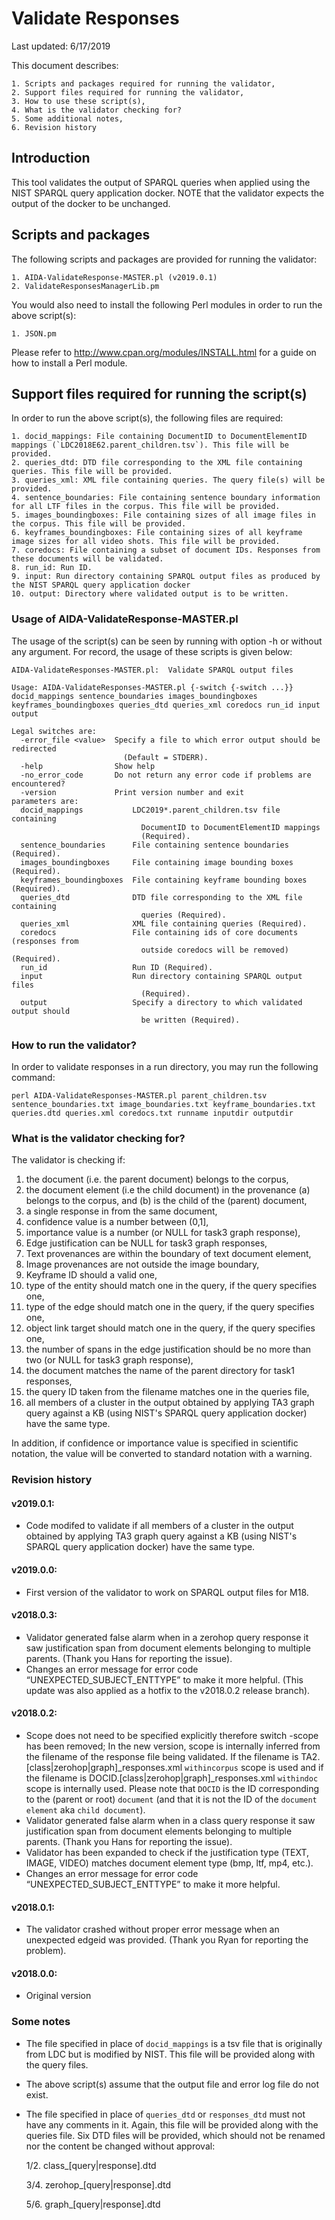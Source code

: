 # Validate Responses

Last updated: 6/17/2019

This document describes:

	1. Scripts and packages required for running the validator,
	2. Support files required for running the validator,
	3. How to use these script(s),
	4. What is the validator checking for?
	5. Some additional notes,
	6. Revision history
	
## Introduction

This tool validates the output of SPARQL queries when applied using the NIST SPARQL query application docker. NOTE that the validator expects the output of the docker to be unchanged.

## Scripts and packages

The following scripts and packages are provided for running the validator:

	1. AIDA-ValidateResponse-MASTER.pl (v2019.0.1)
	2. ValidateResponsesManagerLib.pm
	
You would also need to install the following Perl modules in order to run the above script(s):

	1. JSON.pm
	
Please refer to http://www.cpan.org/modules/INSTALL.html for a guide on how to install a Perl module.

## Support files required for running the script(s)

In order to run the above script(s), the following files are required:

	1. docid_mappings: File containing DocumentID to DocumentElementID mappings (`LDC2018E62.parent_children.tsv`). This file will be provided.
	2. queries_dtd: DTD file corresponding to the XML file containing queries. This file will be provided.
	3. queries_xml: XML file containing queries. The query file(s) will be provided.
	4. sentence_boundaries: File containing sentence boundary information for all LTF files in the corpus. This file will be provided.
	5. images_boundingboxes: File containing sizes of all image files in the corpus. This file will be provided.
	6. keyframes_boundingboxes: File containing sizes of all keyframe image sizes for all video shots. This file will be provided.
	7. coredocs: File containing a subset of document IDs. Responses from these documents will be validated.
	8. run_id: Run ID.
	9. input: Run directory containing SPARQL output files as produced by the NIST SPARQL query application docker
	10. output: Directory where validated output is to be written.
	
### Usage of AIDA-ValidateResponse-MASTER.pl

The usage of the script(s) can be seen by running with option -h or without any argument. For record, the usage of these scripts is given below:

~~~
AIDA-ValidateResponses-MASTER.pl:  Validate SPARQL output files

Usage: AIDA-ValidateResponses-MASTER.pl {-switch {-switch ...}} docid_mappings sentence_boundaries images_boundingboxes keyframes_boundingboxes queries_dtd queries_xml coredocs run_id input output

Legal switches are:
  -error_file <value>  Specify a file to which error output should be redirected
                         (Default = STDERR).
  -help                Show help
  -no_error_code       Do not return any error code if problems are encountered?
  -version             Print version number and exit
parameters are:
  docid_mappings           LDC2019*.parent_children.tsv file containing
                             DocumentID to DocumentElementID mappings
                             (Required).
  sentence_boundaries      File containing sentence boundaries (Required).
  images_boundingboxes     File containing image bounding boxes (Required).
  keyframes_boundingboxes  File containing keyframe bounding boxes (Required).
  queries_dtd              DTD file corresponding to the XML file containing
                             queries (Required).
  queries_xml              XML file containing queries (Required).
  coredocs                 File containing ids of core documents (responses from
                             outside coredocs will be removed) (Required).
  run_id                   Run ID (Required).
  input                    Run directory containing SPARQL output files
                             (Required).
  output                   Specify a directory to which validated output should
                             be written (Required).
~~~

### How to run the validator?

In order to validate responses in a run directory, you may run the following command:

~~~
perl AIDA-ValidateResponses-MASTER.pl parent_children.tsv sentence_boundaries.txt image_boundaries.txt keyframe_boundaries.txt queries.dtd queries.xml coredocs.txt runname inputdir outputdir
~~~

### What is the validator checking for?

The validator is checking if:
  1. the document (i.e. the parent document) belongs to the corpus,
  2. the document element (i.e the child document) in the provenance (a) belongs to the corpus, and (b) is the child of the (parent) document,
  3. a single response in from the same document,
  4. confidence value is a number between (0,1],
  5. importance value is a number (or NULL for task3 graph response),
  6. Edge justification can be NULL for task3 graph responses,
  7. Text provenances are within the boundary of text document element,
  8. Image provenances are not outside the image boundary,
  9. Keyframe ID should a valid one,
  10. type of the entity should match one in the query, if the query specifies one,
  11. type of the edge should match one in the query, if the query specifies one,
  12. object link target should match one in the query, if the query specifies one,
  13. the number of spans in the edge justification should be no more than two (or NULL for task3 graph response),
  14. the document matches the name of the parent directory for task1 responses,
  15. the query ID taken from the filename matches one in the queries file,
  16. all members of a cluster in the output obtained by applying TA3 graph query against a KB (using NIST's SPARQL query application docker) have the same type.

In addition, if confidence or importance value is specified in scientific notation, the value will be converted to standard notation with a warning.

### Revision history

#### v2019.0.1:
- Code modifed to validate if all members of a cluster in the output obtained by applying TA3 graph query against a KB (using NIST's SPARQL query application docker) have the same type.

#### v2019.0.0:
- First version of the validator to work on SPARQL output files for M18.

#### v2018.0.3:
- Validator generated false alarm when in a zerohop query response it saw justification span from document elements belonging to multiple parents. (Thank you Hans for reporting the issue).
- Changes an error message for error code “UNEXPECTED_SUBJECT_ENTTYPE” to make it more helpful. (This update was also applied as a hotfix to the v2018.0.2 release branch).

#### v2018.0.2:
- Scope does not need to be specified explicitly therefore switch -scope has been removed; In the new version, scope is internally inferred from the filename of the response file being validated. If the filename is TA2.[class|zerohop|graph]_responses.xml `withincorpus` scope is used and if the filename is DOCID.[class|zerohop|graph]_responses.xml `withindoc` scope is internally used. Please note that `DOCID` is the ID corresponding to the (parent or root) `document` (and that it is not the ID of the `document element` aka `child document`).
- Validator generated false alarm when in a class query response it saw justification span from document elements belonging to multiple parents. (Thank you Hans for reporting the issue).
- Validator has been expanded to check if the justification type (TEXT, IMAGE, VIDEO) matches document element type (bmp, ltf, mp4, etc.).
- Changes an error message for error code “UNEXPECTED_SUBJECT_ENTTYPE” to make it more helpful.

#### v2018.0.1:
- The validator crashed without proper error message when an unexpected edgeid was provided. (Thank you Ryan for reporting the problem).

#### v2018.0.0:
- Original version

### Some notes

- The file specified in place of `docid_mappings` is a tsv file that is originally from LDC but is modified by NIST. This file will be provided along with the query files.
- The above script(s) assume that the output file and error log file do not exist.
- The file specified in place of `queries_dtd` or `responses_dtd` must not have any comments in it. Again, this file will be provided along with the queries file. Six DTD files will be provided, which should not be renamed nor the content be changed without approval:

	1/2. class_[query|response].dtd

	3/4. zerohop_[query|response].dtd

	5/6. graph_[query|response].dtd
